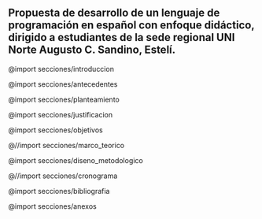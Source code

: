 <!-- Protocolo para Tesis. v0.0.1
    Por:
        - Luis González
        - Bayardo Falcón
        - Jean Torrez
 -->

<section id="portada">
<h1>Propuesta de desarrollo de un lenguaje de programación en español con enfoque didáctico, dirigido a estudiantes de la sede regional UNI Norte Augusto C. Sandino, Estelí.</h1>
</section>

@import secciones/introduccion

@import secciones/antecedentes

@import secciones/planteamiento

@import secciones/justificacion

@import secciones/objetivos

@//import secciones/marco_teorico

@import secciones/diseno_metodologico

@//import secciones/cronograma

@import secciones/bibliografia

@import secciones/anexos

